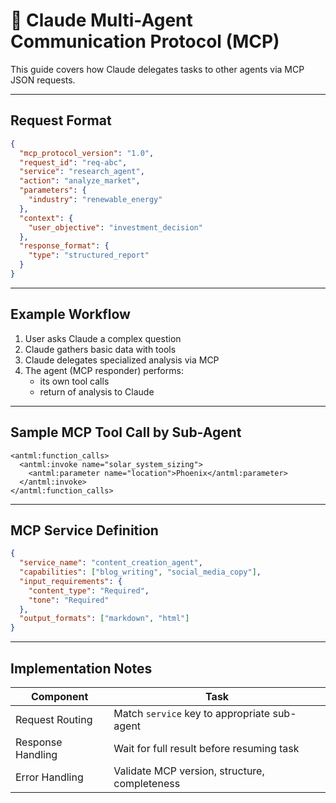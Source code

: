 # 🤝 Claude Multi-Agent Communication Protocol (MCP)

This guide covers how Claude delegates tasks to other agents via MCP JSON requests.

---

## Request Format

```json
{
  "mcp_protocol_version": "1.0",
  "request_id": "req-abc",
  "service": "research_agent",
  "action": "analyze_market",
  "parameters": {
    "industry": "renewable_energy"
  },
  "context": {
    "user_objective": "investment_decision"
  },
  "response_format": {
    "type": "structured_report"
  }
}
```

---

## Example Workflow

1. User asks Claude a complex question  
2. Claude gathers basic data with tools  
3. Claude delegates specialized analysis via MCP  
4. The agent (MCP responder) performs:
   - its own tool calls  
   - return of analysis to Claude  

---

## Sample MCP Tool Call by Sub-Agent

```antml
<antml:function_calls>
  <antml:invoke name="solar_system_sizing">
    <antml:parameter name="location">Phoenix</antml:parameter>
  </antml:invoke>
</antml:function_calls>
```

---

## MCP Service Definition

```json
{
  "service_name": "content_creation_agent",
  "capabilities": ["blog_writing", "social_media_copy"],
  "input_requirements": {
    "content_type": "Required",
    "tone": "Required"
  },
  "output_formats": ["markdown", "html"]
}
```

---

## Implementation Notes

| Component         | Task                                           |
|-------------------|------------------------------------------------|
| Request Routing   | Match `service` key to appropriate sub-agent   |
| Response Handling | Wait for full result before resuming task      |
| Error Handling    | Validate MCP version, structure, completeness  |
